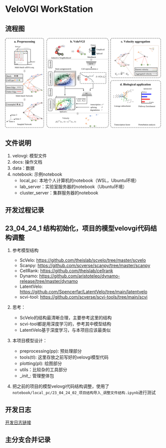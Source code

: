 # VeloVGI WorkStation

## 流程图

![](img/pipeline.png)

## 文件说明

1. velovgi: 模型文件
2. docs: 操作文档
3. data：数据
4. notebook: 示例notebook
    - local_pc: 本地个人计算机的notebook（WSL，Ubuntu环境）
    - lab_server：实验室服务器的notebook（Ubuntu环境）
    - cluster_server：集群服务器的notebook

## 开发过程记录

## 23_04_24_1 结构初始化，项目的模型velovgi代码结构调整

1. 参考模型结构
    - ScVelo: https://github.com/theislab/scvelo/tree/master/scvelo
    - Scanpy: https://github.com/scverse/scanpy/tree/master/scanpy
    - CellRank: https://github.com/theislab/cellrank
    - Dynamo: https://github.com/aristoteleo/dynamo-release/tree/master/dynamo
    - LatentVelo: https://github.com/Spencerfar/LatentVelo/tree/main/latentvelo
    - scvi-tool: https://github.com/scverse/scvi-tools/tree/main/scvi
2. 思考：
    - ScVelo的结构最清晰合理，主要参考这里的结构
    - scvi-tool都是用深度学习的，参考其中模型结构
    - LatentVelo基于深度学习，与本项目应该最类似

3. 本项目模型设计：
    - preprocessing(pp): 预处理部分
    - tools(tl): 这里存放之前写好的velovgi模型代码
    - plotting(pl): 绘图部分
    - utils：比较杂的工具部分
    - \__init__: 管理整体包

4. 把之前的项目的模型velovgi代码结构调整，使用了`notebook/local_pc/23_04_24_02_项目结构导入_调整文件结构.ipynb`进行测试

## 开发日志

[开发日志链接][dev_log_index]

[dev_log_index]: ./docs/dev_log/index.md


## 主分支合并记录

